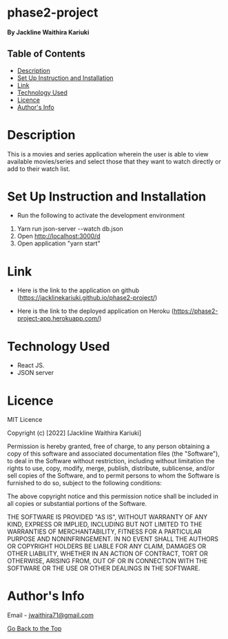 # phase2-project

#### By Jackline Waithira Kariuki


## Table of Contents
* [Description](#description)
* [Set Up Instruction and Installation](#set-up-instruction-and-installation)
* [Link](#link)
* [Technology Used](#technology-used)
* [Licence](#licence)
* [Author's Info](#author's-info)

# Description

This is a movies and series application wherein the user is able to view available movies/series and select those that they want to watch directly or add to their watch list.

# Set Up Instruction and Installation
* Run the following to activate the development environment  
1. Yarn run json-server --watch db.json
2. Open [http://localhost:3000/d](http://localhost:3000/d)
3. Open application "yarn start"


# Link
* Here is the link to the application on github (https://jacklinekariuki.github.io/phase2-project/)

* Here is the link to the deployed application on Heroku (https://phase2-project-app.herokuapp.com/)

# Technology Used
* React JS.
* JSON server

# Licence

MIT Licence

Copyright (c) [2022] [Jackline Waithira Kariuki]

Permission is hereby granted, free of charge, to any person obtaining a copy
of this software and associated documentation files (the "Software"), to deal
in the Software without restriction, including without limitation the rights
to use, copy, modify, merge, publish, distribute, sublicense, and/or sell
copies of the Software, and to permit persons to whom the Software is
furnished to do so, subject to the following conditions:

The above copyright notice and this permission notice shall be included in all
copies or substantial portions of the Software.

THE SOFTWARE IS PROVIDED "AS IS", WITHOUT WARRANTY OF ANY KIND, EXPRESS OR
IMPLIED, INCLUDING BUT NOT LIMITED TO THE WARRANTIES OF MERCHANTABILITY,
FITNESS FOR A PARTICULAR PURPOSE AND NONINFRINGEMENT. IN NO EVENT SHALL THE
AUTHORS OR COPYRIGHT HOLDERS BE LIABLE FOR ANY CLAIM, DAMAGES OR OTHER
LIABILITY, WHETHER IN AN ACTION OF CONTRACT, TORT OR OTHERWISE, ARISING FROM,
OUT OF OR IN CONNECTION WITH THE SOFTWARE OR THE USE OR OTHER DEALINGS IN THE
SOFTWARE.

# Author's Info
Email - <jwaithira71@gmail.com>


[Go Back to the Top](#phase2-project)


